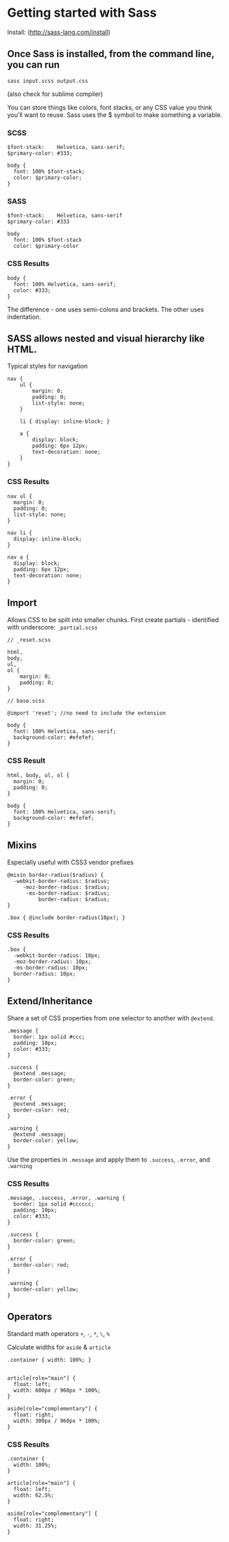 # Getting started with Sass

Install: (http://sass-lang.com/install)

## Once Sass is installed, from the command line, you can run 
`sass input.scss output.css`

(also check for sublime compiler)

You can store things like colors, font stacks, or any CSS value you think you'll want to reuse. Sass uses the $ symbol to make something a variable. 

### SCSS
```
$font-stack:    Helvetica, sans-serif;
$primary-color: #333;

body {
  font: 100% $font-stack;
  color: $primary-color;
}
```

### SASS
```
$font-stack:    Helvetica, sans-serif
$primary-color: #333

body
  font: 100% $font-stack
  color: $primary-color

```

### CSS Results
```
body {
  font: 100% Helvetica, sans-serif;
  color: #333;
}
```

The difference - one uses semi-colons and brackets. The other uses indentation.

## SASS allows nested and visual hierarchy like HTML.
Typical styles for navigation
```
nav {
    ul {
        margin: 0;
        padding: 0;
        list-style: none;
    }

    li { display: inline-block; }

    a {
        display: block;
        padding: 6px 12px;
        text-decoration: none;
    }
}
```

### CSS Results
```
nav ul {
  margin: 0;
  padding: 0;
  list-style: none;
}

nav li {
  display: inline-block;
}

nav a {
  display: block;
  padding: 6px 12px;
  text-decoration: none;
}
```

## Import
Allows CSS to be spilt into smaller chunks. First create partials - identified with underscore: `_partial.scss`

```
// _reset.scss

html,
body,
ul,
ol {
    margin: 0;
    padding: 0;
}
```

```
// base.scss

@import 'reset'; //no need to include the extension

body {
  font: 100% Helvetica, sans-serif;
  background-color: #efefef;
}
```

### CSS Result
```
html, body, ul, ol {
  margin: 0;
  padding: 0;
}

body {
  font: 100% Helvetica, sans-serif;
  background-color: #efefef;
}
```

## Mixins
Especially useful with CSS3 vendor prefixes
```
@mixin border-radius($radius) {
  -webkit-border-radius: $radius;
     -moz-border-radius: $radius;
      -ms-border-radius: $radius;
          border-radius: $radius;
}

.box { @include border-radius(10px); }
```

### CSS Results
```
.box {
  -webkit-border-radius: 10px;
  -moz-border-radius: 10px;
  -ms-border-radius: 10px;
  border-radius: 10px;
}
```

## Extend/Inheritance
Share a set of CSS properties from one selector to another with `@extend`.
```
.message {
  border: 1px solid #ccc;
  padding: 10px;
  color: #333;
}

.success {
  @extend .message;
  border-color: green;
}

.error {
  @extend .message;
  border-color: red;
}

.warning {
  @extend .message;
  border-color: yellow;
}
```

Use the properties in `.message` and apply them to `.success`, `.error`, and `.warning`

### CSS Results
```
.message, .success, .error, .warning {
  border: 1px solid #cccccc;
  padding: 10px;
  color: #333;
}

.success {
  border-color: green;
}

.error {
  border-color: red;
}

.warning {
  border-color: yellow;
}
```

## Operators
Standard math operators `+`, `-`, `*`, `\`, `%`

Calculate widths for `aside` & `article`
```
.container { width: 100%; }


article[role="main"] {
  float: left;
  width: 600px / 960px * 100%;
}

aside[role="complementary"] {
  float: right;
  width: 300px / 960px * 100%;
}
```

### CSS Results
```
.container {
  width: 100%;
}

article[role="main"] {
  float: left;
  width: 62.5%;
}

aside[role="complementary"] {
  float: right;
  width: 31.25%;
}
```

